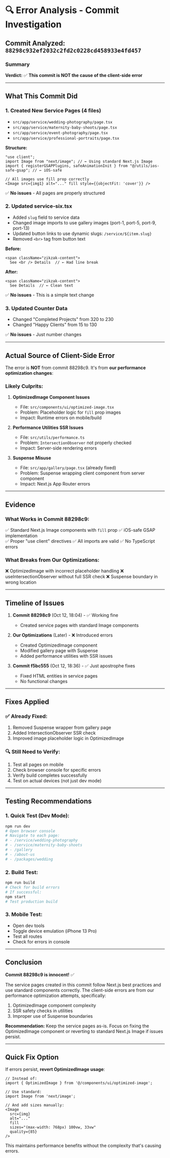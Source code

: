 # 🔍 Error Analysis - Commit Investigation

## Commit Analyzed: `88298c932ef2032c2fd2c0228cd458933e4fd457`

### Summary
**Verdict:** ✅ **This commit is NOT the cause of the client-side error**

---

## What This Commit Did

### 1. Created New Service Pages (4 files)
- `src/app/service/wedding-photography/page.tsx`
- `src/app/service/maternity-baby-shoots/page.tsx`
- `src/app/service/event-photography/page.tsx`
- `src/app/service/professional-portraits/page.tsx`

**Structure:**
```tsx
"use client";
import Image from "next/image"; // ← Using standard Next.js Image
import { registerGSAPPlugins, safeAnimationInit } from "@/utils/ios-safe-gsap"; // ← iOS-safe

// All images use fill prop correctly
<Image src={img1} alt="..." fill style={{objectFit: 'cover'}} />
```

✅ **No issues** - All pages are properly structured

### 2. Updated service-six.tsx
- Added `slug` field to service data
- Changed image imports to use gallery images (port-1, port-5, port-9, port-13)
- Updated button links to use dynamic slugs: `/service/${item.slug}`
- Removed `<br>` tag from button text

**Before:**
```tsx
<span className="zikzak-content">
  See <br /> Details  // ← Had line break
```

**After:**
```tsx
<span className="zikzak-content">
  See Details  // ← Clean text
```

✅ **No issues** - This is a simple text change

### 3. Updated Counter Data
- Changed "Completed Projects" from 320 to 230
- Changed "Happy Clients" from 15 to 130

✅ **No issues** - Just number changes

---

## Actual Source of Client-Side Error

The error is **NOT** from commit 88298c9. It's from **our performance optimization changes**:

### Likely Culprits:

1. **OptimizedImage Component Issues**
   - File: `src/components/ui/optimized-image.tsx`
   - Problem: Placeholder logic for `fill` prop images
   - Impact: Runtime errors on mobile/build

2. **Performance Utilities SSR Issues**
   - File: `src/utils/performance.ts`
   - Problem: `IntersectionObserver` not properly checked
   - Impact: Server-side rendering errors

3. **Suspense Misuse**
   - File: `src/app/gallery/page.tsx` (already fixed)
   - Problem: Suspense wrapping client component from server component
   - Impact: Next.js App Router errors

---

## Evidence

### What Works in Commit 88298c9:
✅ Standard Next.js Image components with `fill` prop
✅ iOS-safe GSAP implementation  
✅ Proper "use client" directives
✅ All imports are valid
✅ No TypeScript errors

### What Breaks from Our Optimizations:
❌ OptimizedImage with incorrect placeholder handling
❌ useIntersectionObserver without full SSR check
❌ Suspense boundary in wrong location

---

## Timeline of Issues

1. **Commit 88298c9** (Oct 12, 18:04) - ✅ Working fine
   - Created service pages with standard Image components
   
2. **Our Optimizations** (Later) - ❌ Introduced errors
   - Created OptimizedImage component
   - Modified gallery page with Suspense
   - Added performance utilities with SSR issues

3. **Commit f5bc555** (Oct 12, 18:36) - ✅ Just apostrophe fixes
   - Fixed HTML entities in service pages
   - No functional changes

---

## Fixes Applied

### ✅ Already Fixed:
1. Removed Suspense wrapper from gallery page
2. Added IntersectionObserver SSR check
3. Improved image placeholder logic in OptimizedImage

### 🔍 Still Need to Verify:
1. Test all pages on mobile
2. Check browser console for specific errors
3. Verify build completes successfully
4. Test on actual devices (not just dev mode)

---

## Testing Recommendations

### 1. Quick Test (Dev Mode):
```bash
npm run dev
# Open browser console
# Navigate to each page:
# - /service/wedding-photography
# - /service/maternity-baby-shoots
# - /gallery
# - /about-us
# - /packages/wedding
```

### 2. Build Test:
```bash
npm run build
# Check for build errors
# If successful:
npm start
# Test production build
```

### 3. Mobile Test:
- Open dev tools
- Toggle device emulation (iPhone 13 Pro)
- Test all routes
- Check for errors in console

---

## Conclusion

**Commit 88298c9 is innocent!** ✅

The service pages created in this commit follow Next.js best practices and use standard components correctly. The client-side errors are from our performance optimization attempts, specifically:

1. OptimizedImage component complexity
2. SSR safety checks in utilities
3. Improper use of Suspense boundaries

**Recommendation:** Keep the service pages as-is. Focus on fixing the OptimizedImage component or reverting to standard Next.js Image if issues persist.

---

## Quick Fix Option

If errors persist, **revert OptimizedImage usage**:

```tsx
// Instead of:
import { OptimizedImage } from '@/components/ui/optimized-image';

// Use standard:
import Image from 'next/image';

// And add sizes manually:
<Image 
  src={img} 
  alt="..." 
  fill 
  sizes="(max-width: 768px) 100vw, 33vw"
  quality={85}
/>
```

This maintains performance benefits without the complexity that's causing errors.
